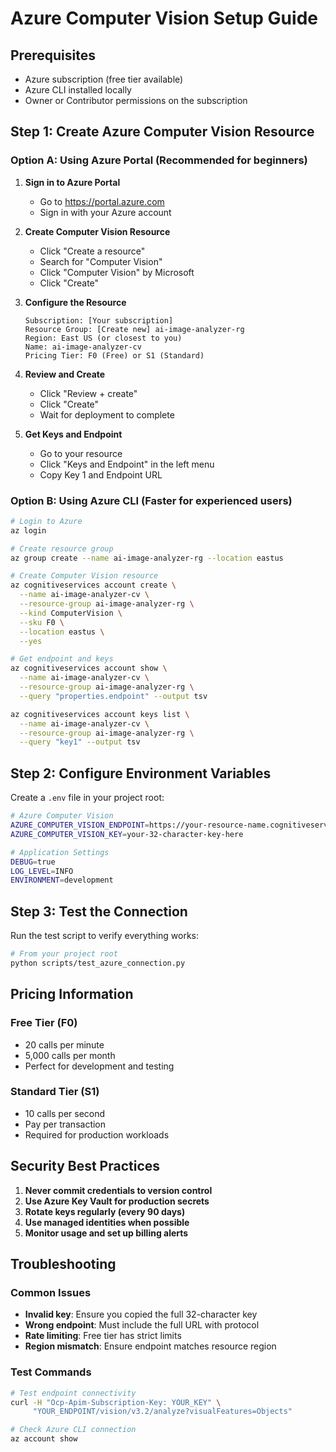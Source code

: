 # Azure Computer Vision Setup Guide

## Prerequisites
- Azure subscription (free tier available)
- Azure CLI installed locally
- Owner or Contributor permissions on the subscription

## Step 1: Create Azure Computer Vision Resource

### Option A: Using Azure Portal (Recommended for beginners)

1. **Sign in to Azure Portal**
   - Go to https://portal.azure.com
   - Sign in with your Azure account

2. **Create Computer Vision Resource**
   - Click "Create a resource"
   - Search for "Computer Vision"
   - Click "Computer Vision" by Microsoft
   - Click "Create"

3. **Configure the Resource**
   ```
   Subscription: [Your subscription]
   Resource Group: [Create new] ai-image-analyzer-rg
   Region: East US (or closest to you)
   Name: ai-image-analyzer-cv
   Pricing Tier: F0 (Free) or S1 (Standard)
   ```

4. **Review and Create**
   - Click "Review + create"
   - Click "Create"
   - Wait for deployment to complete

5. **Get Keys and Endpoint**
   - Go to your resource
   - Click "Keys and Endpoint" in the left menu
   - Copy Key 1 and Endpoint URL

### Option B: Using Azure CLI (Faster for experienced users)

```bash
# Login to Azure
az login

# Create resource group
az group create --name ai-image-analyzer-rg --location eastus

# Create Computer Vision resource
az cognitiveservices account create \
  --name ai-image-analyzer-cv \
  --resource-group ai-image-analyzer-rg \
  --kind ComputerVision \
  --sku F0 \
  --location eastus \
  --yes

# Get endpoint and keys
az cognitiveservices account show \
  --name ai-image-analyzer-cv \
  --resource-group ai-image-analyzer-rg \
  --query "properties.endpoint" --output tsv

az cognitiveservices account keys list \
  --name ai-image-analyzer-cv \
  --resource-group ai-image-analyzer-rg \
  --query "key1" --output tsv
```

## Step 2: Configure Environment Variables

Create a `.env` file in your project root:

```bash
# Azure Computer Vision
AZURE_COMPUTER_VISION_ENDPOINT=https://your-resource-name.cognitiveservices.azure.com/
AZURE_COMPUTER_VISION_KEY=your-32-character-key-here

# Application Settings
DEBUG=true
LOG_LEVEL=INFO
ENVIRONMENT=development
```

## Step 3: Test the Connection

Run the test script to verify everything works:

```bash
# From your project root
python scripts/test_azure_connection.py
```

## Pricing Information

### Free Tier (F0)
- 20 calls per minute
- 5,000 calls per month
- Perfect for development and testing

### Standard Tier (S1)
- 10 calls per second
- Pay per transaction
- Required for production workloads

## Security Best Practices

1. **Never commit credentials to version control**
2. **Use Azure Key Vault for production secrets**
3. **Rotate keys regularly (every 90 days)**
4. **Use managed identities when possible**
5. **Monitor usage and set up billing alerts**

## Troubleshooting

### Common Issues
- **Invalid key**: Ensure you copied the full 32-character key
- **Wrong endpoint**: Must include the full URL with protocol
- **Rate limiting**: Free tier has strict limits
- **Region mismatch**: Ensure endpoint matches resource region

### Test Commands
```bash
# Test endpoint connectivity
curl -H "Ocp-Apim-Subscription-Key: YOUR_KEY" \
     "YOUR_ENDPOINT/vision/v3.2/analyze?visualFeatures=Objects"

# Check Azure CLI connection
az account show
```